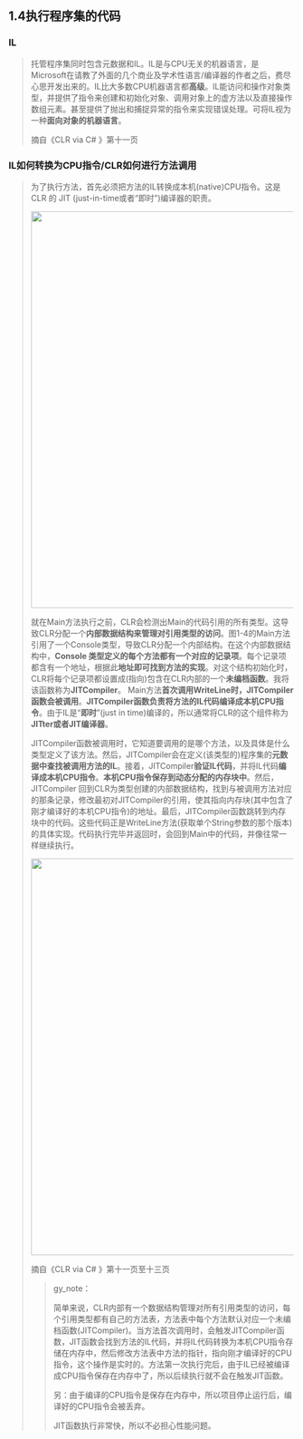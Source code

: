 <h2>1.4执行程序集的代码</h2>

<h3>IL</h3>

> 托管程序集同时包含元数据和IL。IL是与CPU无关的机器语言，是Microsoft在请教了外面的几个商业及学术性语言/编译器的作者之后，费尽心思开发出来的。IL比大多数CPU机器语言都**高级**。IL能访问和操作对象类型，并提供了指令来创建和初始化对象、调用对象上的虚方法以及直接操作数组元素。甚至提供了抛出和捕捉异常的指令来实现错误处理。可将IL视为一种**面向对象的机器语言**。
>
> 摘自《CLR via C# 》第十一页



<h3>IL如何转换为CPU指令/CLR如何进行方法调用</h3>

> 为了执行方法，首先必须把方法的IL转换成本机(native)CPU指令。这是 CLR 的 JIT (just-in-time或者“即时”)编译器的职责。
>
> <img src="https://github.com/Chilldd/CLR_via_C_Sharp_Note/blob/main/IMG/1.4/be43483a314945f2bdde6c2d48594c02.png?raw=true =" width="700px" />
>
> 就在Main方法执行之前，CLR会检测出Main的代码引用的所有类型。这导致CLR分配一个**内部数据结构来管理对引用类型的访问**。图1-4的Main方法引用了一个Console类型，导致CLR分配一个内部结构。在这个内部数据结构中，**Console 类型定义的每个方法都有一个对应的记录项**。每个记录项都含有一个地址，根据此**地址即可找到方法的实现**。对这个结构初始化时，CLR将每个记录项都设置成(指向)包含在CLR内部的一个**未编档函数**。我将该函数称为**JITCompiler**。
> Main方法**首次调用WriteLine时，JITCompiler 函数会被调用**。**JITCompiler函数负责将方法的IL代码编译成本机CPU指令**。由于IL是“**即时**”(just in time)编译的，所以通常将CLR的这个组件称为**JITter或者JIT编译器**。
>
> JITCompiler函数被调用时，它知道要调用的是哪个方法，以及具体是什么类型定义了该方法。然后，JITCompiler会在定义(该类型的)程序集的**元数据中查找被调用方法的IL**。接着，JITCompiler**验证IL代码**，并将IL代码**编译成本机CPU指令**。**本机CPU指令保存到动态分配的内存块中**。然后，JITCompiler 回到CLR为类型创建的内部数据结构，找到与被调用方法对应的那条记录，修改最初对JITCompiler的引用，使其指向内存块(其中包含了刚才编译好的本机CPU指令)的地址。最后，JITCompiler函数跳转到内存块中的代码。这些代码正是WriteLine方法(获取单个String参数的那个版本)的具体实现。代码执行完毕并返回时，会回到Main中的代码，并像往常一样继续执行。
>
> <img src="https://github.com/Chilldd/CLR_via_C_Sharp_Note/blob/main/IMG/1.4/07ce396b5a314c64afb948075a5a6370.png?raw=true =" width="700px" />
>
> 摘自《CLR via C# 》第十一页至十三页
>
> > gy_note：
> >
> > 简单来说，CLR内部有一个数据结构管理对所有引用类型的访问，每个引用类型都有自己的方法表，方法表中每个方法默认对应一个未编档函数(JITCompiler)。当方法首次调用时，会触发JITCompiler函数，JIT函数会找到方法的IL代码，并将IL代码转换为本机CPU指令存储在内存中，然后修改方法表中方法的指针，指向刚才编译好的CPU指令，这个操作是实时的。方法第一次执行完后，由于IL已经被编译成CPU指令保存在内存中了，所以后续执行就不会在触发JIT函数。
> >
> > 另：由于编译的CPU指令是保存在内存中，所以项目停止运行后，编译好的CPU指令会被丢弃。
> >
> > JIT函数执行非常快，所以不必担心性能问题。


